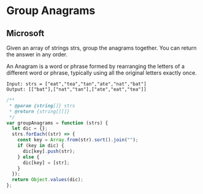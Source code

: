 # Group Anagrams

## Microsoft

Given an array of strings strs, group the anagrams together. You can return the answer in any order.

An Anagram is a word or phrase formed by rearranging the letters of a different word or phrase, typically using all the original letters exactly once.

```
Input: strs = ["eat","tea","tan","ate","nat","bat"]
Output: [["bat"],["nat","tan"],["ate","eat","tea"]]
```

```js
/**
 * @param {string[]} strs
 * @return {string[][]}
 */
var groupAnagrams = function (strs) {
  let dic = {};
  strs.forEach((str) => {
    const key = Array.from(str).sort().join("");
    if (key in dic) {
      dic[key].push(str);
    } else {
      dic[key] = [str];
    }
  });
  return Object.values(dic);
};
```
